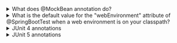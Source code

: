 <details>
  <summary>What does @MockBean annotation do?</summary>
@MockBean creates and injects a Mockito mock into the Application Context
</details>

<details>
  <summary>What is the default value for the "webEnvironment" attribute of @SpringBootTest when a web environment is on your classpath?</summary>
MOCK
</details>

<details>
  <summary>JUnit 4 annotations</summary>
  
- @Test
- @Before - before each test method in the class
- @After
- @BeforeClass - static method that will be run once before any of the test methods
- @AfterClass
- @Ignore
- @RunWith
- @Rule
</details>


<details>
  <summary>JUnit 5 annotations</summary>
  
- @Test
- @BeforeEach - before each test method in the class
- @AfterEach
- @BeforeAll - static method to be executed once before all test methods in the current class
- @AfterAll
- @Disabled
- @Tag - to filter tests by tags
- @DisplayName
- @ParameterizedTest + @ValueSource(strings = {"Hello", "JUnit"})
- @ExtendWith
</details>
